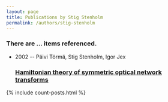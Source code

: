 ```yaml
---
layout: page
title: Publications by Stig Stenholm
permalink: /authors/stig-stenholm
---
```


<h3 id="number-posts">There are ... items referenced.</h3>
<ul class="post-list">
<li><span class='post-meta'>2002 -- Päivi Törmä, Stig Stenholm, Igor Jex</span><h3><a class='post-link' href="{{ site.baseurl }}/hamiltonian-theory-of-symmetric-optical-network-transforms">Hamiltonian theory of symmetric optical network transforms</a></h3></li>

</ul>
{% include count-posts.html %}

